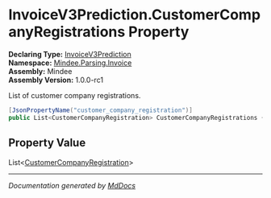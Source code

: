 ﻿<!--  
  <auto-generated>   
    The contents of this file were generated by a tool.  
    Changes to this file may be list if the file is regenerated  
  </auto-generated>   
-->

# InvoiceV3Prediction.CustomerCompanyRegistrations Property

**Declaring Type:** [InvoiceV3Prediction](../index.md)  
**Namespace:** [Mindee.Parsing.Invoice](../../index.md)  
**Assembly:** Mindee  
**Assembly Version:** 1.0.0\-rc1

List of customer company registrations.

```csharp
[JsonPropertyName("customer_company_registration")]
public List<CustomerCompanyRegistration> CustomerCompanyRegistrations { get; set; }
```

## Property Value

List\<[CustomerCompanyRegistration](../../CustomerCompanyRegistration/index.md)\>

___

*Documentation generated by [MdDocs](https://github.com/ap0llo/mddocs)*
